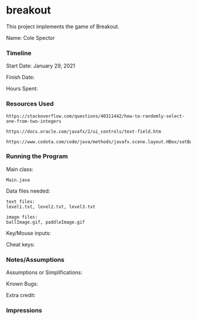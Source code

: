 # breakout

This project implements the game of Breakout.

Name: Cole Spector

### Timeline

Start Date: January 29, 2021

Finish Date: 

Hours Spent:

### Resources Used

    https://stackoverflow.com/questions/40311442/how-to-randomly-select-one-from-two-integers

    https://docs.oracle.com/javafx/2/ui_controls/text-field.htm

    https://www.codota.com/code/java/methods/javafx.scene.layout.HBox/setBackground
### Running the Program

Main class: 
    
    Main.java

Data files needed: 

    text files:
    level1.txt, level2.txt, level3.txt

    image files:
    ballImage.gif, paddleImage.gif

Key/Mouse inputs:

Cheat keys:


### Notes/Assumptions

Assumptions or Simplifications:

Known Bugs:

Extra credit:


### Impressions





